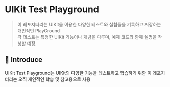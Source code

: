 # UIKit Test Playground

> 이 레포지터리는 UIKit을 이용한 다양한 테스트와 실험들을 기록하고 저장하는 개인적인 PlayGround  
> 각 테스트는 특정한 UIKit 기능이나 개념을 다루며, 예제 코드와 함께 설명을 작성할 예정. 

## 📌 Introduce
UIKit Test Playground는 UIKit의 다양한 기능을 테스트하고 학습하기 위함 
이 레포지터리는 오직 개인적인 학습 및 참고용으로 사용
